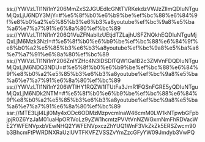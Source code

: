 ss://YWVzLTI1Ni1nY206MmZxS2JGUEdIcGNtTVRKekdzVWJzZllmQDIuNTguMjQxLjU6NDY3MjY=#%e5%8f%b0%e6%b9%be%ef%bc%88%e6%84%9f%e8%b0%a2%e5%85%b3%e6%b3%a8youtube%ef%bc%9a8%e5%ba%a6%e7%a7%91%e6%8a%80%ef%bc%89
ss://YWVzLTI1Ni1nY206Q1VuZFNabllzUEtjdTZLajhUSFZNQkhEQDIuNTguMjQxLjM6Mzk3NzI=#%e5%8f%b0%e6%b9%be%ef%bc%88%e6%84%9f%e8%b0%a2%e5%85%b3%e6%b3%a8youtube%ef%bc%9a8%e5%ba%a6%e7%a7%91%e6%8a%80%ef%bc%89
ss://YWVzLTI1Ni1nY206ZnlYZHc4N3lDSDlTQW1Ga1B2c3ZMVnFDQDIuNTguMjQxLjM6NDQ3NDU=#%e5%8f%b0%e6%b9%be%ef%bc%88%e6%84%9f%e8%b0%a2%e5%85%b3%e6%b3%a8youtube%ef%bc%9a8%e5%ba%a6%e7%a7%91%e6%8a%80%ef%bc%89
ss://YWVzLTI1Ni1nY206WTlHY1RQZW1ITUtFa3JmR1FQSnFGRE5yQDIuNTguMjQxLjM6NDk2NTM=#%e5%8f%b0%e6%b9%be%ef%bc%88%e6%84%9f%e8%b0%a2%e5%85%b3%e6%b3%a8youtube%ef%bc%9a8%e5%ba%a6%e7%a7%91%e6%8a%80%ef%bc%89
ssr://MTE3LjI4LjI0My4xODc6ODMzMzpvcmlnaW46cmM0LW1kNTpwbGFpbjpjR0Z6YzJaM01uaHpOR1VoLz9yZW1hcmtzPVVtVnNZWGxmNmFhRDVacWE2YWFENVpxbVEwNHQ2YWFENVpxczZhYUQ1WnF3VkZkZk5ERSZwcm90b3BhcmFtPWRDNXRaUzlUVTFKVFZVSSZvYmZzcGFyYW09Jmdyb3VwPQ
